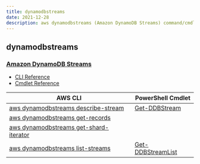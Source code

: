 ```yaml
---
title: dynamodbstreams
date: 2021-12-28
description: aws dynamodbstreams (Amazon DynamoDB Streams) command/cmdlet list.
---
```


## dynamodbstreams

### [Amazon DynamoDB Streams](https://aws.amazon.com/dynamodb/)

* [CLI Reference](https://docs.aws.amazon.com/cli/latest/reference/dynamodbstreams/index.html)
* [Cmdlet Reference](https://docs.aws.amazon.com/powershell/latest/reference/items/Amazon_DynamoDB_cmdlets.html)

|AWS CLI|PowerShell Cmdlet|
|----|----|
|[aws dynamodbstreams describe-stream](https://docs.aws.amazon.com/cli/latest/reference/dynamodbstreams/describe-stream.html)|[Get-DDBStream](https://docs.aws.amazon.com/powershell/latest/reference/items/Get-DDBStream.html)|
|[aws dynamodbstreams get-records](https://docs.aws.amazon.com/cli/latest/reference/dynamodbstreams/get-records.html)||
|[aws dynamodbstreams get-shard-iterator](https://docs.aws.amazon.com/cli/latest/reference/dynamodbstreams/get-shard-iterator.html)||
|[aws dynamodbstreams list-streams](https://docs.aws.amazon.com/cli/latest/reference/dynamodbstreams/list-streams.html)|[Get-DDBStreamList](https://docs.aws.amazon.com/powershell/latest/reference/items/Get-DDBStreamList.html)|

